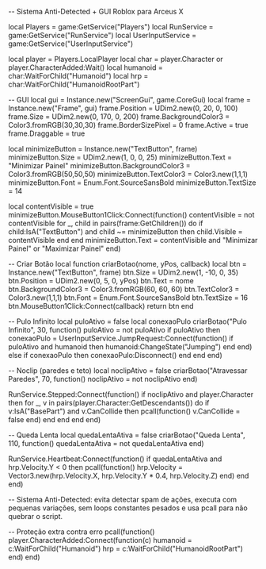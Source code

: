 -- Sistema Anti-Detected + GUI Roblox para Arceus X

local Players = game:GetService("Players")
local RunService = game:GetService("RunService")
local UserInputService = game:GetService("UserInputService")

local player = Players.LocalPlayer
local char = player.Character or player.CharacterAdded:Wait()
local humanoid = char:WaitForChild("Humanoid")
local hrp = char:WaitForChild("HumanoidRootPart")

-- GUI
local gui = Instance.new("ScreenGui", game.CoreGui)
local frame = Instance.new("Frame", gui)
frame.Position = UDim2.new(0, 20, 0, 100)
frame.Size = UDim2.new(0, 170, 0, 200)
frame.BackgroundColor3 = Color3.fromRGB(30,30,30)
frame.BorderSizePixel = 0
frame.Active = true
frame.Draggable = true

local minimizeButton = Instance.new("TextButton", frame)
minimizeButton.Size = UDim2.new(1, 0, 0, 25)
minimizeButton.Text = "Minimizar Painel"
minimizeButton.BackgroundColor3 = Color3.fromRGB(50,50,50)
minimizeButton.TextColor3 = Color3.new(1,1,1)
minimizeButton.Font = Enum.Font.SourceSansBold
minimizeButton.TextSize = 14

local contentVisible = true
minimizeButton.MouseButton1Click:Connect(function()
	contentVisible = not contentVisible
	for _, child in pairs(frame:GetChildren()) do
		if child:IsA("TextButton") and child ~= minimizeButton then
			child.Visible = contentVisible
		end
	end
	minimizeButton.Text = contentVisible and "Minimizar Painel" or "Maximizar Painel"
end)

-- Criar Botão
local function criarBotao(nome, yPos, callback)
	local btn = Instance.new("TextButton", frame)
	btn.Size = UDim2.new(1, -10, 0, 35)
	btn.Position = UDim2.new(0, 5, 0, yPos)
	btn.Text = nome
	btn.BackgroundColor3 = Color3.fromRGB(60, 60, 60)
	btn.TextColor3 = Color3.new(1,1,1)
	btn.Font = Enum.Font.SourceSansBold
	btn.TextSize = 16
	btn.MouseButton1Click:Connect(callback)
	return btn
end

-- Pulo Infinito
local puloAtivo = false
local conexaoPulo
criarBotao("Pulo Infinito", 30, function()
	puloAtivo = not puloAtivo
	if puloAtivo then
		conexaoPulo = UserInputService.JumpRequest:Connect(function()
			if puloAtivo and humanoid then
				humanoid:ChangeState("Jumping")
			end
		end)
	else
		if conexaoPulo then conexaoPulo:Disconnect() end
	end
end)

-- Noclip (paredes e teto)
local noclipAtivo = false
criarBotao("Atravessar Paredes", 70, function()
	noclipAtivo = not noclipAtivo
end)

RunService.Stepped:Connect(function()
	if noclipAtivo and player.Character then
		for _, v in pairs(player.Character:GetDescendants()) do
			if v:IsA("BasePart") and v.CanCollide then
				pcall(function()
					v.CanCollide = false
				end)
			end
		end
	end
end)

-- Queda Lenta
local quedaLentaAtiva = false
criarBotao("Queda Lenta", 110, function()
	quedaLentaAtiva = not quedaLentaAtiva
end)

RunService.Heartbeat:Connect(function()
	if quedaLentaAtiva and hrp.Velocity.Y < 0 then
		pcall(function()
			hrp.Velocity = Vector3.new(hrp.Velocity.X, hrp.Velocity.Y * 0.4, hrp.Velocity.Z)
		end)
	end
end)

-- Sistema Anti-Detected: evita detectar spam de ações, executa com pequenas variações, sem loops constantes pesados e usa pcall para não quebrar o script.

-- Proteção extra contra erro
pcall(function()
	player.CharacterAdded:Connect(function(c)
		humanoid = c:WaitForChild("Humanoid")
		hrp = c:WaitForChild("HumanoidRootPart")
	end)
end)
